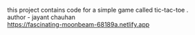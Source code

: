 this project contains code for a simple game called tic-tac-toe .
<br>
author - jayant chauhan
<br>
https://fascinating-moonbeam-68189a.netlify.app